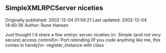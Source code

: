 ## SimpleXMLRPCServer niceties

Originally published: 2002-12-04 01:56:21
Last updated: 2002-12-04 14:40:36
Author: Rune Hansen

Just thought I'd share a few xmlrpc server niceties.\n- Simple (and not very secure) access controll\n- Port rebinding (If you code anything like me, this comes in handy)\n- register_instance with class